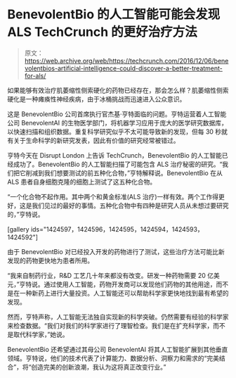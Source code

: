 # BenevolentBio 的人工智能可能会发现 ALS TechCrunch 的更好治疗方法

> 原文：<https://web.archive.org/web/https://techcrunch.com/2016/12/06/benevolentbios-artificial-intelligence-could-discover-a-better-treatment-for-als/>

如果能够有效治疗肌萎缩性侧索硬化的药物已经存在，那会怎么样？肌萎缩性侧索硬化是一种瘫痪性神经疾病，由于冰桶挑战而迅速进入公众意识。

这是 BenevolentBio 公司首席执行官杰基·亨特面临的问题。亨特运营着人工智能公司 BenevolentAI 的生物医学部门，将机器学习应用于庞大的医学研究数据库，以快速扫描和组织数据。重复科学研究似乎不太可能导致新的发现，但每 30 秒就有关于生命科学的新研究发表，因此有价值的研究经常被错过。

亨特今天在 Disrupt London 上告诉 TechCrunch，BenevolentBio 的人工智能已经成功了。BenevolentBio 的人工智能扫描了可能包含 ALS 治疗秘密的研究。“我们把它削减到我们想要测试的前五种化合物，”亨特解释说。BenevolentBio 在从 ALS 患者自身细胞克隆的细胞上测试了这五种化合物。

“一个化合物不起作用。其中两个和黄金标准(ALS 治疗)一样有效。两个工作得更好，这是我们见过的最好的事情。五种化合物中有四种是研究人员从未想过要研究的，”亨特说。

[gallery ids="1424597，1424596，1424595，1424594，1424593，1424592"]

由于 BenevolentBio 对已经投入开发的药物进行了测试，这些治疗方法可能比新发现的药物更快地为患者所用。

“我来自制药行业，R&D 工艺几十年来都没有改变。研发一种药物需要 20 亿美元，”亨特说。通过使用人工智能，药物开发商可以发现他们药物的其他用途，而不是在一种新药上进行大量投资。人工智能还可以帮助科学家更快地找到最有希望的发现。

然而，亨特声称，人工智能无法独自实现新的科学突破。仍然需要有经验的科学家来检查数据。“我们对我们的科学家进行了理智检查。我们是在扩充科学家，而不是取代科学家，”她说。

BenevolentBio 还希望通过其母公司 BenevolentAI 将其人工智能扩展到其他垂直领域。亨特说，他们的技术代表了计算能力、数据分析、洞察力和需求的“完美结合”，将“创造完美的创新浪潮，我认为这将真正改变行业。”